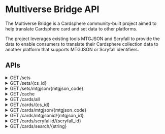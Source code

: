 # Multiverse Bridge API
The Multiverse Bridge is a Cardsphere community-built project aimed to help translate Cardsphere card and set data to other platforms.

The project leverages existing tools MTGJSON and Scryfall to provide the data to enable consumers to translate their Cardsphere collection data to another platform that supports MTGJSON or Scryfall identifiers.

## APIs

<details>
  <summary>GET /sets</summary>

  Returns a list of all Cardsphere sets including that set's MTGJSON equivalent code value.

  ```
  [{
      "cs_id": 755,
      "cs_name": "10th Edition",
      "mtgjson_code": "10E"
    },
    {
      "cs_id": 756,
      "cs_name": "4th Edition",
      "mtgjson_code": "4ED"
    },
    ...
  ]
  ```
</details>

<details>
  <summary>GET /sets/{cs_id}</summary>

  Returns the Cardsphere set specified by the cs_id and a list of the cards in the set.

  ```
  {
    "cs_id": 1290,
    "cs_name": "Zendikar Rising - Extended Art",
    "mtgjson_code": "ZNR",
    "related_mtgjson_codes": [
        {
            "mtgjson_code": "ZNC"
        }
    ],
    "cards": [
        {
            "cs_id": 71318,
            "url": "/cards/71318",
            "name": "Agadeem's Awakening // Agadeem, the Undercrypt",
            "edition": "Zendikar Rising - Extended Art",
            "is_foil": false,
            "mtgjson_id": "3e7731e8-ca30-50af-a6cb-a7ef60b3c137",
            "scryfall_id": "499c2b20-e83e-40ff-919e-1d134ad50c0a",
            "collector_number": "336",
            "mtgjson_code": "ZNR",
            "prices": {
                "price": 18.97,
                "updated": "2022-01-17 02:12"
            }
        },
    ...
    ]
  }
  ```
</details>

<details>
  <summary>GET /sets/mtgjson/{mtgjson_code}</summary>

  Returns the Cardsphere set specified by the MTGJSON set code and a list of the cards in the set.
  ```
  {
    "cs_id": 755,
    "cs_name": "10th Edition",
    "mtgjson_code": "10E",
    "cards": [
        {
            "cs_id": 2,
            "url": "/cards/2",
            "name": "Abundance",
            "edition": "10th Edition",
            "is_foil": false,
            "mtgjson_id": "1669af17-d287-5094-b005-4b143441442f",
            "scryfall_id": "46184f97-d5c9-4a98-9fd9-e19057ce9b7e",
            "collector_number": "249",
            "mtgjson_code": "10E",
            "prices": {
                "price": 5.53,
                "updated": "2022-01-17 02:12"
            }
        },
    ...
    ]
  }
  ```
</details>

<details>
  <summary>GET /cache</summary>
  
  Returns information about the current state of the cache. Card and pricing data is cached and refreshed once per day. 
  
  ```
{
    "last_updated": "2022-01-22 12:34"
}
  ```
</details>

<details>
  <summary>GET /cards/all</summary>
  
  Returns the IDs for all cards in the database as well as the current state of the cache.
  
  ```
{
    "last_updated": "2022-01-22 12:34",
    "cards": [
      {
        "cs_id": 1,
        "mtgjson_id": 1,
        "scryfall_id": 1
      },
      ...
    ]
}
  ```
</details>

<details>
  <summary>GET /cards/{cs_id}</summary>

  Returns the Cardsphere card details specified by the cs_id.

  `includeRelatedPrintings` (bool, optional) - Query parameter to include the other printings of the specified card.

  ```
{
    "cs_id": 1,
    "url": "/cards/1",
    "name": "Abundance",
    "edition": "10th Edition",
    "is_foil": true,
    "mtgjson_id": "1669af17-d287-5094-b005-4b143441442f",
    "scryfall_id": "46184f97-d5c9-4a98-9fd9-e19057ce9b7e",
    "collector_number": "249",
    "mtgjson_code": "10E",
    "prices": {
        "price": 120.9,
        "updated": "2022-01-17 02:05"
    },
    "related_printings": [
        {
            "cs_id": 2,
            "url": "/cards/2",
            "name": "Abundance",
            "edition": "10th Edition",
            "is_foil": false,
            "mtgjson_id": "1669af17-d287-5094-b005-4b143441442f",
            "scryfall_id": "46184f97-d5c9-4a98-9fd9-e19057ce9b7e",
            "collector_number": "249",
            "mtgjson_code": "10E",
            "prices": {
                "price": 5.53,
                "updated": "2022-01-17 02:05"
            }
        },
        {
            "cs_id": 50776,
            "url": "/cards/50776",
            "name": "Abundance",
            "edition": "Commander 2017",
            "is_foil": false,
            "mtgjson_id": "7e89befa-00f2-5326-a98d-70c5a54f0bea",
            "scryfall_id": "7f3fff7e-f34d-4a99-a805-bd66c4e9f0cb",
            "collector_number": "145",
            "mtgjson_code": "C17",
            "prices": {
                "price": 3.07,
                "updated": "2022-01-17 02:05"
            }
        },
      ...
    ]
  }
  ```
</details>

<details>
  <summary>GET /cards/mtgjson/{mtgjson_code}</summary>

  Returns the Cardsphere card details specified by the MTGJSON Set Code.
  ```
  [
    {
        "cs_id": 292,
        "url": "/cards/292",
        "name": "Howling Mine",
        "edition": "10th Edition",
        "is_foil": false,
        "mtgjson_id": "0b8d17a5-eafd-532f-b2b7-655659a21ae9",
        "scryfall_id": "afe62264-058d-4337-a793-a66eb42551f7",
        "collector_number": "325",
        "mtgjson_code": "10E",
        "prices": {
            "price": 5.58,
            "updated": "2022-01-17 02:05"
        }
    },
    {
        "cs_id": 572,
        "url": "/cards/572",
        "name": "Shatterstorm",
        "edition": "10th Edition",
        "is_foil": false,
        "mtgjson_id": "ace015a0-834d-54d1-9b8a-9aa54992412e",
        "scryfall_id": "f7a1aa93-26d1-40b0-82d8-414f56a36337",
        "collector_number": "229",
        "mtgjson_code": "10E",
        "prices": {
            "price": 1.25,
            "updated": "2022-01-17 02:05"
        }
    },
    ...
  ]
  ```
</details>

<details>
  <summary>GET /cards/mtgjsonid/{mtgjson_id}</summary>

  Returns the Cardsphere card details specified by the MTGJSON Id.
  ```
 {
    "cs_id": 2,
    "url": "/cards/2",
    "name": "Abundance",
    "edition": "10th Edition",
    "is_foil": false,
    "mtgjson_id": "1669af17-d287-5094-b005-4b143441442f",
    "scryfall_id": "46184f97-d5c9-4a98-9fd9-e19057ce9b7e",
    "collector_number": "249",
    "mtgjson_code": "10E",
    "prices": {
        "price": 5.53,
        "updated": "2022-01-17 02:05"
    }
}
  ```
</details>

<details>
  <summary>GET /cards/scryfallid/{scryfall_id}</summary>

  Returns the Cardsphere card details specified by the Scryfall Id.
  ```
{
    "cs_id": 2,
    "url": "/cards/2",
    "name": "Abundance",
    "edition": "10th Edition",
    "is_foil": false,
    "mtgjson_id": "1669af17-d287-5094-b005-4b143441442f",
    "scryfall_id": "46184f97-d5c9-4a98-9fd9-e19057ce9b7e",
    "collector_number": "249",
    "mtgjson_code": "10E",
    "prices": {
        "price": 5.53,
        "updated": "2022-01-17 02:05"
    }
}
  ```
</details>

<details>
  <summary>GET /cards/search/{string}</summary>

  Returns the Cardsphere card details of the card whose name best matches the search string provided.
  ```
[
    {
        "cs_id": 75322,
        "url": "/cards/75322",
        "name": "Leyline of the Void",
        "edition": "Time Spiral Remastered",
        "is_foil": false,
        "mtgjson_id": "677a6e71-3038-5419-8503-dd2a58231cf4",
        "scryfall_id": "186eea73-46c5-4532-ac94-326db7d6f0cb",
        "collector_number": "326",
        "mtgjson_code": "TSR",
        "prices": {
            "price": 7.99,
            "updated": "2022-01-17 02:05"
        }
    },
    {
        "cs_id": 61482,
        "url": "/cards/61482",
        "name": "Leyline of Abundance",
        "edition": "Core 2020 - Promo Pack",
        "is_foil": false,
        "mtgjson_id": "5cb79b3b-cf8f-5485-84a9-7261a82c0e0b",
        "scryfall_id": "35ceac21-f2c6-4f48-8bf3-04a005ade645",
        "collector_number": "179p",
        "mtgjson_code": "PM20",
        "prices": {
            "price": 2.88,
            "updated": "2022-01-17 02:05"
        }
    },
    ...
  ]
  ```
</details>
